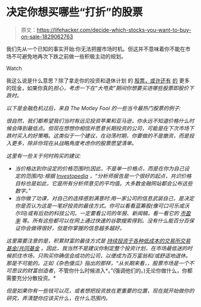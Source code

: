 # 决定你想买哪些“打折”的股票

> 原文：<https://lifehacker.com/decide-which-stocks-you-want-to-buy-on-sale-1829062763>

我们先从一个已知的事实开始:你无法把握市场时机。但这并不意味着你不能在市场不可避免地再次下跌之前做一些积极主动的规划。

Watch

我这么说是什么意思？除了拿走你的投资和退休计划 的 [股票，或许还有](https://twocents.lifehacker.com/what-to-do-before-the-next-market-crash-1823562387) [的](https://twocents.lifehacker.com/prioritize-building-up-your-cash-reserves-1828655744) 更多的现金，如果你真的*担心，考虑一下在“大甩卖”期间你想要买进哪些股票即股价下跌时。*

*以下是金融危机过后，来自 The Motley Fool 的一些当今最热门股票的例子:*

*很自然，我们都希望我们当时有远见投资苹果和亚马逊，你永远不知道价格什么时候会降到最低点。但现在想想你相信并愿意长期投资的公司，可能是在下次市场下跌时买入的好策略。这类似于一个建议，在动荡时期，你要做的不是撤资，而是投入更多，除非你现在从战略角度考虑你的股票愿望清单。*

*这里有一些关于何时购买的建议:*

*   *当价格达到你设定的价格范围时(因此，不是单一价格点，而是在你为自己设定的范围内):根据 [Investopedia](https://www.investopedia.com/financial-edge/0412/5-tips-on-when-to-buy-your-stock.aspx) ，“分析师报告是一个很好的起点，共识价格目标也是如此，它是所有分析师意见的平均值。大多数金融网站都会公布这些数字。”* 
*   *当你做了功课，对自己的选择感到满意时:用一家公司的信息武装自己，是决定你是否认为这是一笔好投资的最佳方式。你可以看看蓝筹股(像可口可乐或沃尔玛)或有后劲的科技公司。一定要看公司的年报、新闻稿，看一看它的 [市盈率](https://www.investopedia.com/terms/p/price-earningsratio.asp) 等。所有这些都可以在网上通过快速的谷歌搜索得到。没有什么能百分百保证你会做得很好，但是你掌握的信息越多越好。*

*这里需要注意的是，积累财富的最佳方式是 [持续投资于各种低成本的交易所交易基金/共同基金](https://twocents.lifehacker.com/your-finances-should-be-boring-1823831040) 。因此，我当然不是建议你制定整个投资计划，在市场最低迷的时候抓住市场，只购买你确信会成功的公司，以便成为百万富翁和/或舒适地退休。那是不可能的。正如《杂色傻瓜》指出的那样，“从长期来看，，股票市场是一个不可思议的财富创造者*，不管你什么时候进入*。”(强调他们的。)无论你做什么，你都需要充分分散投资。*

*但是如果你有一些钱可以花，或者想把投资放在更重要的位置，现在就开始做你的研究，弄清楚你应该买什么，在什么范围内。*